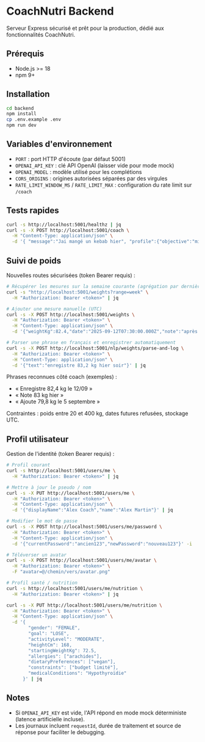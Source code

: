 # CoachNutri Backend

Serveur Express sécurisé et prêt pour la production, dédié aux fonctionnalités CoachNutri.

## Prérequis
- Node.js \>= 18
- npm 9+

## Installation
```bash
cd backend
npm install
cp .env.example .env
npm run dev
```

## Variables d'environnement
- `PORT` : port HTTP d'écoute (par défaut 5001)
- `OPENAI_API_KEY` : clé API OpenAI (laisser vide pour mode mock) 
- `OPENAI_MODEL` : modèle utilisé pour les complétions
- `CORS_ORIGINS` : origines autorisées séparées par des virgules
- `RATE_LIMIT_WINDOW_MS` / `RATE_LIMIT_MAX` : configuration du rate limit sur `/coach`

## Tests rapides
```bash
curl -s http://localhost:5001/healthz | jq
curl -s -X POST http://localhost:5001/coach \
  -H "Content-Type: application/json" \
  -d '{ "message":"Jai mangé un kebab hier", "profile":{"objective":"mieux manger"}, "history":[{"role":"user","content":"salut"}] }' | jq
```

## Suivi de poids

Nouvelles routes sécurisées (token Bearer requis) :

```bash
# Récupérer les mesures sur la semaine courante (agrégation par dernière valeur du jour)
curl -s "http://localhost:5001/weights?range=week" \
  -H "Authorization: Bearer <token>" | jq

# Ajouter une mesure manuelle (UTC)
curl -s -X POST http://localhost:5001/weights \
  -H "Authorization: Bearer <token>" \
  -H "Content-Type: application/json" \
  -d '{"weightKg":82.4,"date":"2025-09-12T07:30:00.000Z","note":"après footing"}' | jq

# Parser une phrase en français et enregistrer automatiquement
curl -s -X POST http://localhost:5001/nlp/weights/parse-and-log \
  -H "Authorization: Bearer <token>" \
  -H "Content-Type: application/json" \
  -d '{"text":"enregistre 83,2 kg hier soir"}' | jq
```

Phrases reconnues côté coach (exemples) :
- « Enregistre 82,4 kg le 12/09 »
- « Note 83 kg hier »
- « Ajoute 79,8 kg le 5 septembre »

Contraintes : poids entre 20 et 400 kg, dates futures refusées, stockage UTC.

## Profil utilisateur

Gestion de l'identité (token Bearer requis) :

```bash
# Profil courant
curl -s http://localhost:5001/users/me \
  -H "Authorization: Bearer <token>" | jq

# Mettre à jour le pseudo / nom
curl -s -X PUT http://localhost:5001/users/me \
  -H "Authorization: Bearer <token>" \
  -H "Content-Type: application/json" \
  -d '{"displayName":"Alex Coach","name":"Alex Martin"}' | jq

# Modifier le mot de passe
curl -s -X POST http://localhost:5001/users/me/password \
  -H "Authorization: Bearer <token>" \
  -H "Content-Type: application/json" \
  -d '{"currentPassword":"ancien123","newPassword":"nouveau123"}' -i

# Téléverser un avatar
curl -s -X POST http://localhost:5001/users/me/avatar \
  -H "Authorization: Bearer <token>" \
  -F "avatar=@/chemin/vers/avatar.png"

# Profil santé / nutrition
curl -s http://localhost:5001/users/me/nutrition \
  -H "Authorization: Bearer <token>" | jq

curl -s -X PUT http://localhost:5001/users/me/nutrition \
  -H "Authorization: Bearer <token>" \
  -H "Content-Type: application/json" \
  -d '{
        "gender": "FEMALE",
        "goal": "LOSE",
        "activityLevel": "MODERATE",
        "heightCm": 168,
        "startingWeightKg": 72.5,
        "allergies": ["arachides"],
        "dietaryPreferences": ["vegan"],
        "constraints": ["budget limité"],
        "medicalConditions": "Hypothyroïdie"
      }' | jq
```

## Notes
- Si `OPENAI_API_KEY` est vide, l'API répond en mode mock déterministe (latence artificielle incluse).
- Les journaux incluent `requestId`, durée de traitement et source de réponse pour faciliter le debugging.
